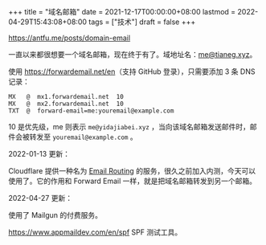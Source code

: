 +++
title = "域名邮箱"
date = 2021-12-17T00:00:00+08:00
lastmod = 2022-04-29T15:43:08+08:00
tags = ["技术"]
draft = false
+++

<https://antfu.me/posts/domain-email>

一直以来都很想要一个域名邮箱，现在终于有了。域地址名：me@tianeg.xyz。

使用 <https://forwardemail.net/en>（支持 GitHub 登录），只需要添加 3 条 DNS 记录：

```text
MX   @  mx1.forwardemail.net  10
MX   @  mx2.forwardemail.net  10
TXT  @  forward-email=me:youremail@example.com
```

10 是优先级，me 则表示 `me@yidajiabei.xyz` ，当向该域名邮箱发送邮件时，邮件会被转发至 `youremail@example.com` 。

2022-01-13 更新：

Cloudflare 提供一种名为 [Email Routing](https://blog.cloudflare.com/introducing-email-routing/) 的服务，很久之前加入内测，今天可以使用了。它的作用和 Forward Email 一样，就是把域名邮箱转发到另一个邮箱。

2022-04-27 更新：

使用了 Mailgun 的付费服务。

<https://www.appmaildev.com/en/spf> SPF 测试工具。
